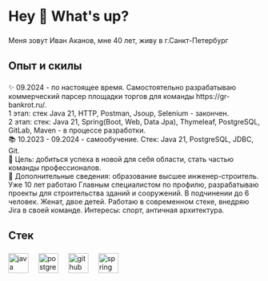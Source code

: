 <h1 align="left">Hey 👋 What's up?</h1>

###

<p align="left">Меня зовут Иван Аканов, мне 40 лет, живу в г.Санкт-Петербург</p>

###

<h2 align="left">Опыт и скилы</h2>

###

<p align="left">✨ 09.2024 - по настоящее время. Самостоятельно разрабатываю коммерческий парсер площадки торгов для команды https://gr-bankrot.ru/. <br>1 этап: стек  Java 21, HTTP, Postman, Jsoup, Selenium - закончен.<br>2 этап: cтек: Java 21, Spring(Boot, Web, Data Jpa), Thymeleaf, PostgreSQL, GitLab, Maven - в процессе разработки.<br>📚 10.2023 - 09.2024 - самообучение. Стек: Java 21, PostgreSQL, JDBC, Git.   <br>🎯 Цель: добиться успеха в новой для себя области, стать частью команды профессионалов.<br>🎲 Дополнительные сведения:  образование высшее инженер-строитель. Уже 10 лет работаю Главным специалистом по профилю, разрабатываю проекты для строительства зданий и сооружений. В подчинении до 6 человек. Женат, двое детей. Работаю в современном стеке, внедряю Jira в своей команде. Интересы: спорт, античная архитектура.</p>

###

<h2 align="left">Стек</h2>

###

<div align="left">
  <img src="https://cdn.jsdelivr.net/gh/devicons/devicon/icons/java/java-original.svg" height="40" alt="java logo"  />
  <img width="12" />
  <img src="https://cdn.jsdelivr.net/gh/devicons/devicon/icons/postgresql/postgresql-original.svg" height="40" alt="postgresql logo"  />
  <img width="12" />
  <img src="https://cdn.jsdelivr.net/gh/devicons/devicon/icons/github/github-original.svg" height="40" alt="github logo"  />
  <img width="12" />
  <img src="https://cdn.jsdelivr.net/gh/devicons/devicon/icons/spring/spring-original.svg" height="40" alt="spring logo"  />
</div>

###
